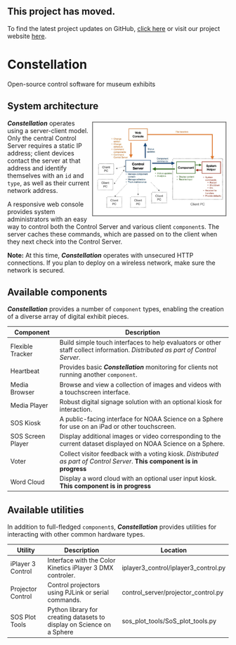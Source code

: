 ## This project has moved.
To find the latest project updates on GitHub, [click here](https://github.com/Cosmic-Chatter/Constellation) or visit our project website [here](https://cosmicchatter.org/constellation/constellation.html).




# Constellation
Open-source control software for museum exhibits

## System architecture

<img src='docs/constellation-architecture.jpeg' style="width: 60%; float: right; border: 2px solid gray; margin: 5px;"></img>

**_Constellation_** operates using a server-client model. Only the central Control Server requires a static IP address; client devices contact the server at that address and identify themselves with an `id` and `type`, as well as their current network address.

A responsive web console provides system administrators with an easy way to control both the Control Server and various client `component`s. The server caches these commands, which are passed on to the client when they next check into the Control Server.

**Note:** At this time, **_Constellation_** operates with unsecured HTTP connections. If you plan to deploy on a wireless network, make sure the network is secured.

## Available components

**_Constellation_** provides a number of `component` types, enabling the creation of a diverse array of digital exhibit pieces.

| Component | Description |
| ----------- | ----------- |
| Flexible Tracker | Build simple touch interfaces to help evaluators or other staff collect information. *Distributed as part of Control Server*. |
| Heartbeat | Provides basic **_Constellation_** monitoring for clients not running another `component`. |
| Media Browser | Browse and view a collection of images and videos with a touchscreen interface.|
| Media Player | Robust digital signage solution with an optional kiosk for interaction. |
| SOS Kiosk | A public-facing interface for NOAA Science on a Sphere for use on an iPad or other touchscreen. |
| SOS Screen Player | Display additional images or video corresponding to the current dataset displayed on NOAA Science on a Sphere. |
| Voter | Collect visitor feedback with a voting kiosk. *Distributed as part of Control Server*. **This component is in progress** |
| Word Cloud | Display a word cloud with an optional user input kiosk. **This component is in progress** |

## Available utilities

In addition to full-fledged `component`s, **_Constellation_** provides utilities for interacting with other common hardware types.

| Utility | Description | Location |
| ------- | ----------- | -------- |
| iPlayer 3 Control | Interface with the Color Kinetics iPlayer 3 DMX controler. | iplayer3_control/iplayer3_control.py |
| Projector Control | Control projectors using PJLink or serial commands. | control_server/projector_control.py |
| SOS Plot Tools | Python library for creating datasets to display on Science on a Sphere | sos_plot_tools/SoS_plot_tools.py |
